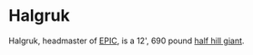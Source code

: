 # Halgruk

Halgruk,
headmaster of [EPIC](../places/epic.html),
is a 12', 690 pound 
[half hill giant](http://www.dandwiki.com/wiki/Half-Giant_(5e_Race)#Hill_Giant).
